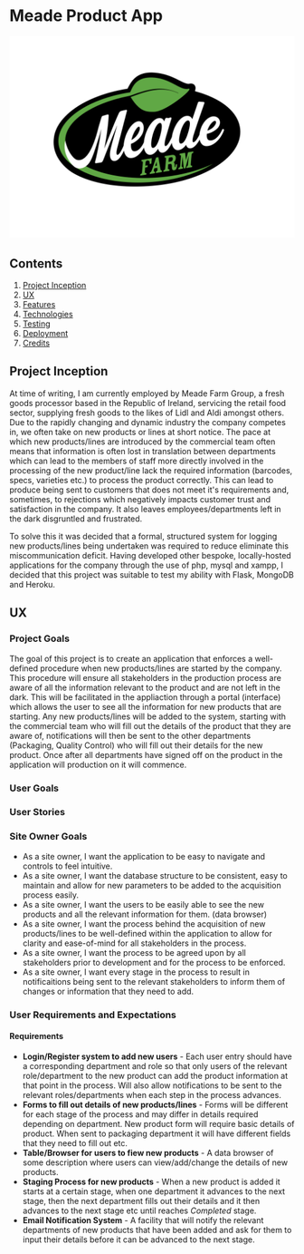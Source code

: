 # Meade Product App

![Meade Farm Logo](/assets/images/meade_farm_logo.png)

## Contents

1. [Project Inception](#project-inception)
2. [UX](#ux)
3. [Features](#features)
4. [Technologies](#technologies)
5. [Testing](#testing)
6. [Deployment](#deployment)
7. [Credits](#credits)

## Project Inception

At time of writing, I am currently employed by Meade Farm Group, a fresh goods processor based in the Republic of Ireland, servicing the retail food sector, supplying fresh goods to the likes of Lidl and Aldi amongst others. Due to the rapidly changing and dynamic industry the company competes in, we often take on new products or lines at short notice. The pace at which new products/lines are introduced by the commercial team often means that information is often lost in translation between departments which can lead to the members of staff more directly involved in the processing of the new product/line lack the required information (barcodes, specs, varieties etc.) to process the product correctly. This can lead to produce being sent to customers that does not meet it's requirements and, sometimes, to rejections which negatively impacts customer trust and satisfaction in the company. It also leaves employees/departments left in the dark disgruntled and frustrated.

To solve this it was decided that a formal, structured system for logging new products/lines being undertaken was required to reduce eliminate this miscommunication deficit. Having developed other bespoke, locally-hosted applications for the company through the use of php, mysql and xampp, I decided that this project was suitable to test my ability with Flask, MongoDB and Heroku.

## UX

### Project Goals

The goal of this project is to create an application that enforces a well-defined procedure when new products/lines are started by the company. This procedure will ensure all stakeholders in the production process are aware of all the information relevant to the product and are not left in the dark. This will be facilitated in the appliaction through a portal (interface) which allows the user to see all the information for new products that are starting. Any new products/lines will be added to the system, starting with the commercial team who will fill out the details of the product that they are aware of, notifications will then be sent to the other departments (Packaging, Quality Control) who will fill out their details for the new product. Once after all departments have signed off on the product in the application will production on it will commence.

### User Goals

### User Stories

### Site Owner Goals

* As a site owner, I want the application to be easy to navigate and controls to feel intuitive.
* As a site owner, I want the database structure to be consistent, easy to maintain and allow for new parameters to be added to the acquisition process easily.
* As a site owner, I want the users to be easily able to see the new products and all the relevant information for them. (data browser)
* As a site owner, I want the process behind the acquisition of new products/lines to be well-defined within the application to allow for clarity and ease-of-mind for all stakeholders in the process.
* As a site owner, I want the process to be agreed upon by all stakeholders prior to development and for the process to be enforced.
* As a site owner, I want every stage in the process to result in notificaitions being sent to the relevant stakeholders to inform them of changes or information that they need to add.

### User Requirements and Expectations

#### Requirements

* **Login/Register system to add new users** - Each user entry should have a corresponding department and role so that only users of the relevant role/department to the new product can add the product information at that point in the process. Will also allow notifications to be sent to the relevant roles/departments when each step in the process advances.
* **Forms to fill out details of new products/lines** - Forms will be different for each stage of the process and may differ in details required depending on department. New product form will require basic details of product. When sent to packaging department it will have different fields that they need to fill out etc.
* **Table/Browser for users to fiew new products** - A data browser of some description where users can view/add/change the details of new products.
* **Staging Process for new products** - When a new product is added it starts at a certain stage, when one department it advances to the next stage, then the next department fills out their details and it then advances to the next stage etc until reaches *Completed* stage.
* **Email Notification System** - A facility that will notify the relevant departments of new products that have been added and ask for them to input their details before it can be advanced to the next stage.

